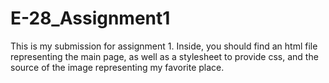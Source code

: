 # E-28_Assignment1

This is my submission for assignment 1. Inside, you should find an html file representing the main page, as well as a stylesheet to provide css, and the source of the image representing my favorite place.

